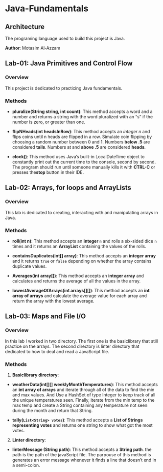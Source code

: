 # Java-Fundamentals

## Architecture

The programing language used to build this project is Java.

**Author**: Motasim Al-Azzam

## Lab-01: Java Primitives and Control Flow

### Overview

This project is dedicated to practicing Java fundamentals.

### Methods 

* **pluralize(String string, int count)**:  This method accepts a word and a number and returns a string with the word pluralized with an “s” if the number is zero, or greater than one.

* **flipNHeads(int headsInRow)**: This method accepts an *integer n* and flips coins until n heads are flipped in a row. Simulate coin flipping by choosing a random number between 0 and 1. Numbers **below .5** are considered **tails**. Numbers at and **above .5** are considered **heads**.

* **clock()**:  This method uses Java’s built-in LocalDateTime object to constantly print out the current time to the console, second by second. The program should run until someone manually kills it with **CTRL-C** or presses the**stop** button in their IDE.

## Lab-02: Arrays, for loops and ArrayLists

### Overview

This lab is dedicated to creating, interacting with and manipulating arrays in Java.

### Methods 

* **roll(int n)**: This method accepts an **integer `n`** and rolls a six-sided dice `n` times and it returns an **ArrayList** containing the values of the rolls.

* **containsDuplicates(int[] array)**: This method accepts an **integer array** and it returns `true` or `false` depending on whether the array contains duplicate values.

*  **Averages(int array[])**: This method accepts an **integer array** and calculates and returns the average of all the values in the array.

* **lowestAverageOfArrays(int arrays[][])**: This method accepts an **int array of arrays** and  calculate the average value for each array and return the array with the lowest average.

## Lab-03: Maps and File I/O

### Overview

In this lab I worked in two directory. The first one is the basiclibrary that still practice on the arrays. The second directory is linter directory that dedicated to how to deal and read a JavaScript file.

### Methods

1. **Basiclibrary directory**:

*  **weatherData(int[][] weeklyMonthTemperatures)**: This method accepts an **int array of arrays** and iterate through all of the data to find the min and max values. And Use a HashSet of type Integer to keep track of all the unique temperatures seen. Finally, iterate from the min temp to the max temp and create a String containing any temperature not seen during the month and return that String.

* **tally(`List<String> votes`)**: This method accepts a **List of Strings representing votes** and returns one string to show what got the most votes.

2. **Linter directory**:

* **linterMessage (String path)**: This method accepts a **String path**. the path is the path of the javaScript file. The parpouse of this method is generates an error message whenever it finds a line that doesn’t end in a semi-colon.
